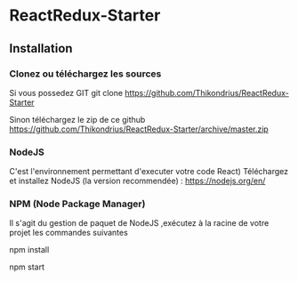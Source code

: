 # ReactRedux-Starter

##  Installation 

### Clonez ou téléchargez les sources

Si vous possedez GIT
git clone https://github.com/Thikondrius/ReactRedux-Starter

Sinon téléchargez le zip de ce github 
https://github.com/Thikondrius/ReactRedux-Starter/archive/master.zip

### NodeJS

C'est l'environnement permettant d'executer votre code React)
Téléchargez et installez NodeJS (la version recommendée) : https://nodejs.org/en/


### NPM (Node Package Manager)

Il s'agit du gestion de paquet de NodeJS ,exécutez à la racine de votre projet les commandes suivantes 

npm install

npm start
  
 
